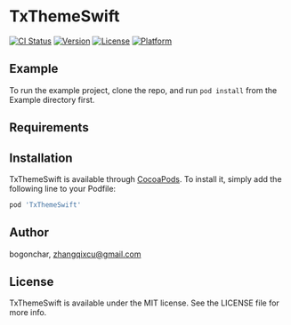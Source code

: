 # TxThemeSwift

[![CI Status](https://img.shields.io/travis/bogonchar/TxThemeSwift.svg?style=flat)](https://travis-ci.org/bogonchar/TxThemeSwift)
[![Version](https://img.shields.io/cocoapods/v/TxThemeSwift.svg?style=flat)](https://cocoapods.org/pods/TxThemeSwift)
[![License](https://img.shields.io/cocoapods/l/TxThemeSwift.svg?style=flat)](https://cocoapods.org/pods/TxThemeSwift)
[![Platform](https://img.shields.io/cocoapods/p/TxThemeSwift.svg?style=flat)](https://cocoapods.org/pods/TxThemeSwift)

## Example

To run the example project, clone the repo, and run `pod install` from the Example directory first.

## Requirements

## Installation

TxThemeSwift is available through [CocoaPods](https://cocoapods.org). To install
it, simply add the following line to your Podfile:

```ruby
pod 'TxThemeSwift'
```

## Author

bogonchar, zhangqixcu@gmail.com

## License

TxThemeSwift is available under the MIT license. See the LICENSE file for more info.
